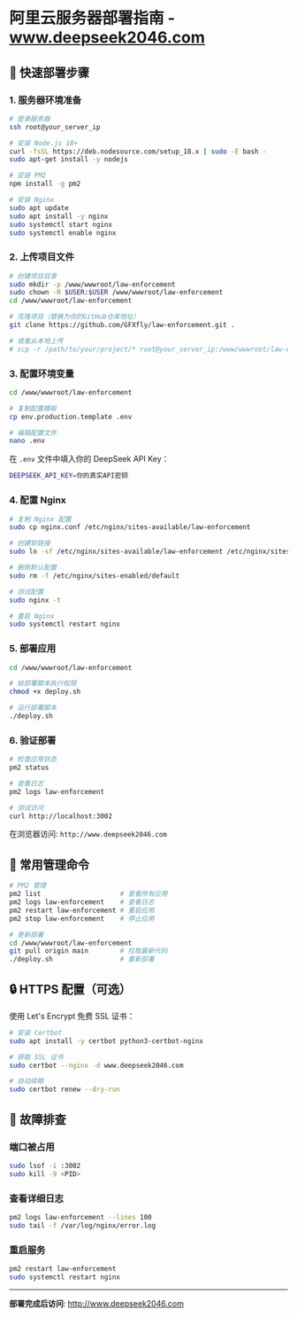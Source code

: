 # 阿里云服务器部署指南 - www.deepseek2046.com

## 🚀 快速部署步骤

### 1. 服务器环境准备

```bash
# 登录服务器
ssh root@your_server_ip

# 安装 Node.js 18+
curl -fsSL https://deb.nodesource.com/setup_18.x | sudo -E bash -
sudo apt-get install -y nodejs

# 安装 PM2
npm install -g pm2

# 安装 Nginx
sudo apt update
sudo apt install -y nginx
sudo systemctl start nginx
sudo systemctl enable nginx
```

### 2. 上传项目文件

```bash
# 创建项目目录
sudo mkdir -p /www/wwwroot/law-enforcement
sudo chown -R $USER:$USER /www/wwwroot/law-enforcement
cd /www/wwwroot/law-enforcement

# 克隆项目（替换为你的GitHub仓库地址）
git clone https://github.com/GFXfly/law-enforcement.git .

# 或者从本地上传
# scp -r /path/to/your/project/* root@your_server_ip:/www/wwwroot/law-enforcement/
```

### 3. 配置环境变量

```bash
cd /www/wwwroot/law-enforcement

# 复制配置模板
cp env.production.template .env

# 编辑配置文件
nano .env
```

在 `.env` 文件中填入你的 DeepSeek API Key：
```bash
DEEPSEEK_API_KEY=你的真实API密钥
```

### 4. 配置 Nginx

```bash
# 复制 Nginx 配置
sudo cp nginx.conf /etc/nginx/sites-available/law-enforcement

# 创建软链接
sudo ln -sf /etc/nginx/sites-available/law-enforcement /etc/nginx/sites-enabled/

# 删除默认配置
sudo rm -f /etc/nginx/sites-enabled/default

# 测试配置
sudo nginx -t

# 重启 Nginx
sudo systemctl restart nginx
```

### 5. 部署应用

```bash
cd /www/wwwroot/law-enforcement

# 给部署脚本执行权限
chmod +x deploy.sh

# 运行部署脚本
./deploy.sh
```

### 6. 验证部署

```bash
# 检查应用状态
pm2 status

# 查看日志
pm2 logs law-enforcement

# 测试访问
curl http://localhost:3002
```

在浏览器访问: `http://www.deepseek2046.com`

## 🔧 常用管理命令

```bash
# PM2 管理
pm2 list                    # 查看所有应用
pm2 logs law-enforcement    # 查看日志
pm2 restart law-enforcement # 重启应用
pm2 stop law-enforcement    # 停止应用

# 更新部署
cd /www/wwwroot/law-enforcement
git pull origin main        # 拉取最新代码
./deploy.sh                 # 重新部署
```

## 🔒 HTTPS 配置（可选）

使用 Let's Encrypt 免费 SSL 证书：

```bash
# 安装 Certbot
sudo apt install -y certbot python3-certbot-nginx

# 获取 SSL 证书
sudo certbot --nginx -d www.deepseek2046.com

# 自动续期
sudo certbot renew --dry-run
```

## 🐛 故障排查

### 端口被占用
```bash
sudo lsof -i :3002
sudo kill -9 <PID>
```

### 查看详细日志
```bash
pm2 logs law-enforcement --lines 100
sudo tail -f /var/log/nginx/error.log
```

### 重启服务
```bash
pm2 restart law-enforcement
sudo systemctl restart nginx
```

---

**部署完成后访问**: http://www.deepseek2046.com

